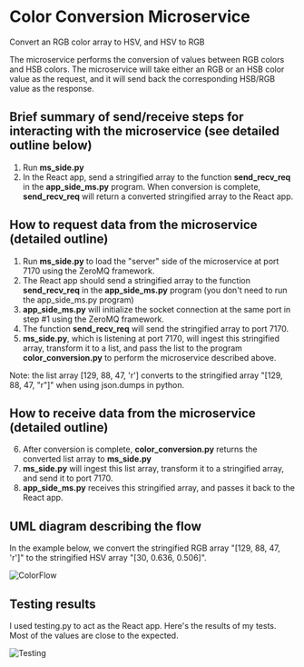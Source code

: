 # Color Conversion Microservice

Convert an RGB color array to HSV, and HSV to RGB

The microservice performs the conversion of values between RGB colors and HSB colors. The microservice will take either an RGB or an HSB color value as the request, and it will send back the corresponding HSB/RGB value as the response.

## Brief summary of send/receive steps for interacting with the microservice (see detailed outline below)
1. Run **ms_side.py**
2. In the React app, send a stringified array to the function **send_recv_req** in the **app_side_ms.py** program. When conversion is complete, **send_recv_req** will return a converted stringified array to the React app.

## How to request data from the microservice (detailed outline)
1. Run **ms_side.py** to load the "server" side of the microservice at port 7170 using the ZeroMQ framework.  
2. The React app should send a stringified array to the function **send_recv_req** in the **app_side_ms.py** program (you don't need to run the app_side_ms.py program)
3. **app_side_ms.py** will initialize the socket connection at the same port in step #1 using the ZeroMQ framework.
4. The function **send_recv_req** will send the stringified array to port 7170.
5. **ms_side.py**, which is listening at port 7170, will ingest this stringified array, transform it to a list, and pass the list to the program **color_conversion.py** to perform the microservice described above. 

Note: the list array [129, 88, 47, 'r'] converts to the stringified array "[129, 88, 47, "r"]" when using json.dumps in python. 

## How to receive data from the microservice (detailed outline)

6. After conversion is complete, **color_conversion.py** returns the converted list array to **ms_side.py**
7. **ms_side.py** will ingest this list array, transform it to a stringified array, and send it to port 7170.
8.  **app_side_ms.py** receives this stringified array, and passes it back to the React app. 

## UML diagram describing the flow

In the example below, we convert the stringified RGB array "[129, 88, 47, 'r']" to the stringified HSV array "[30, 0.636, 0.506]".

![ColorFlow](https://user-images.githubusercontent.com/91226165/236582892-68e4a891-ce13-4d1c-891e-698fbec1ffc1.png)

## Testing results

I used testing.py to act as the React app. Here's the results of my tests. Most of the values are close to the expected.

![Testing](https://user-images.githubusercontent.com/91226165/236566283-de52c168-25ab-4e4e-b0c6-6f5a5cd7ba4f.png)

